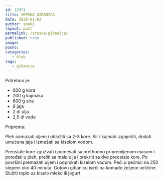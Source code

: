```yaml
---
id: 12971
title: SRPSKA GIBANICA
date: 2020-01-03
author: sneki
layout: post
permalink: /srpska-gibanica/
published: true
image: 
posno: 
categories:
   - hleb
tags:
   - gibanica
---
```

Potrebno je:

* 600 g kora
* 200 g kajmaka
* 800 g sira
* 6 jaja
* 2 dl ulja
* 2,5 dl vode

Priprema:

Pleh namazati uljem i obložiti sa 2-3 kore. Sir i kajmak izgnječiti, dodati umućena jaja i izmešati sa kiselom vodom.

Preostale kore zgužvati i pomešati sa prethodno pripremljenom masom i poređati u pleh, preliti sa malo ulja i prekriti sa dve preostale kore. Po površini premazati uljem i poprskati kiselom vodom. Peći u pećnici na 250 stepeni oko 40 minuta. Gotovu gibanicu iseći na komade željene veličine. Služiti toplo uz kiselo mleko ili jogurt.

 
  

